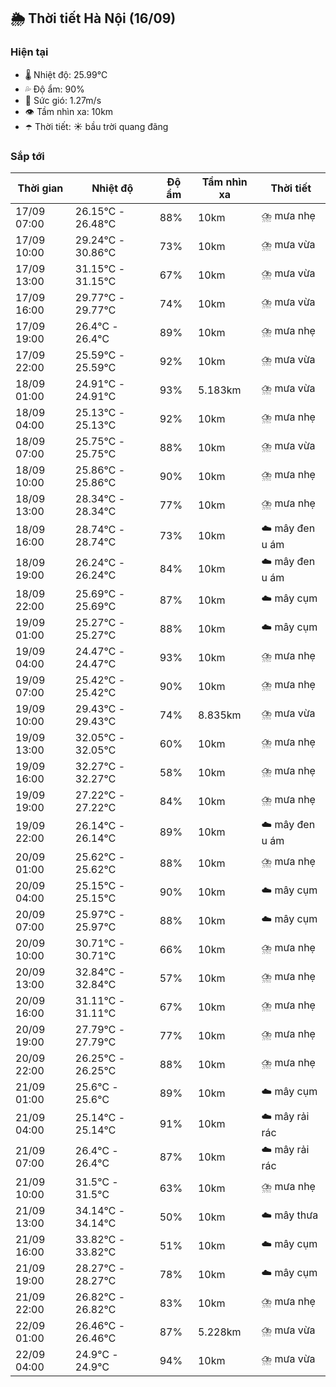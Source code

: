 ## 🌦️ Thời tiết Hà Nội (16/09)

### Hiện tại

- 🌡️ Nhiệt độ: 25.99℃
- 💦 Độ ẩm: 90%
- 💨 Sức gió: 1.27m/s
- 👁️ Tầm nhìn xa: 10km
- ☂️ Thời tiết: ☀️ bầu trời quang đãng

### Sắp tới

| Thời gian | Nhiệt độ | Độ ẩm | Tầm nhìn xa | Thời tiết |
| --- | --- | --- | --- | --- |
| 17/09 07:00 | 26.15℃ - 26.48℃ | 88% | 10km | ⛈️ mưa nhẹ |
| 17/09 10:00 | 29.24℃ - 30.86℃ | 73% | 10km | ⛈️ mưa vừa |
| 17/09 13:00 | 31.15℃ - 31.15℃ | 67% | 10km | ⛈️ mưa vừa |
| 17/09 16:00 | 29.77℃ - 29.77℃ | 74% | 10km | ⛈️ mưa vừa |
| 17/09 19:00 | 26.4℃ - 26.4℃ | 89% | 10km | ⛈️ mưa nhẹ |
| 17/09 22:00 | 25.59℃ - 25.59℃ | 92% | 10km | ⛈️ mưa vừa |
| 18/09 01:00 | 24.91℃ - 24.91℃ | 93% | 5.183km | ⛈️ mưa vừa |
| 18/09 04:00 | 25.13℃ - 25.13℃ | 92% | 10km | ⛈️ mưa nhẹ |
| 18/09 07:00 | 25.75℃ - 25.75℃ | 88% | 10km | ⛈️ mưa vừa |
| 18/09 10:00 | 25.86℃ - 25.86℃ | 90% | 10km | ⛈️ mưa nhẹ |
| 18/09 13:00 | 28.34℃ - 28.34℃ | 77% | 10km | ⛈️ mưa nhẹ |
| 18/09 16:00 | 28.74℃ - 28.74℃ | 73% | 10km | ☁️ mây đen u ám |
| 18/09 19:00 | 26.24℃ - 26.24℃ | 84% | 10km | ☁️ mây đen u ám |
| 18/09 22:00 | 25.69℃ - 25.69℃ | 87% | 10km | ☁️ mây cụm |
| 19/09 01:00 | 25.27℃ - 25.27℃ | 88% | 10km | ☁️ mây cụm |
| 19/09 04:00 | 24.47℃ - 24.47℃ | 93% | 10km | ⛈️ mưa nhẹ |
| 19/09 07:00 | 25.42℃ - 25.42℃ | 90% | 10km | ⛈️ mưa nhẹ |
| 19/09 10:00 | 29.43℃ - 29.43℃ | 74% | 8.835km | ⛈️ mưa vừa |
| 19/09 13:00 | 32.05℃ - 32.05℃ | 60% | 10km | ⛈️ mưa nhẹ |
| 19/09 16:00 | 32.27℃ - 32.27℃ | 58% | 10km | ⛈️ mưa nhẹ |
| 19/09 19:00 | 27.22℃ - 27.22℃ | 84% | 10km | ⛈️ mưa nhẹ |
| 19/09 22:00 | 26.14℃ - 26.14℃ | 89% | 10km | ☁️ mây đen u ám |
| 20/09 01:00 | 25.62℃ - 25.62℃ | 88% | 10km | ⛈️ mưa nhẹ |
| 20/09 04:00 | 25.15℃ - 25.15℃ | 90% | 10km | ☁️ mây cụm |
| 20/09 07:00 | 25.97℃ - 25.97℃ | 88% | 10km | ☁️ mây cụm |
| 20/09 10:00 | 30.71℃ - 30.71℃ | 66% | 10km | ⛈️ mưa nhẹ |
| 20/09 13:00 | 32.84℃ - 32.84℃ | 57% | 10km | ⛈️ mưa nhẹ |
| 20/09 16:00 | 31.11℃ - 31.11℃ | 67% | 10km | ⛈️ mưa nhẹ |
| 20/09 19:00 | 27.79℃ - 27.79℃ | 77% | 10km | ⛈️ mưa nhẹ |
| 20/09 22:00 | 26.25℃ - 26.25℃ | 88% | 10km | ⛈️ mưa nhẹ |
| 21/09 01:00 | 25.6℃ - 25.6℃ | 89% | 10km | ☁️ mây cụm |
| 21/09 04:00 | 25.14℃ - 25.14℃ | 91% | 10km | ☁️ mây rải rác |
| 21/09 07:00 | 26.4℃ - 26.4℃ | 87% | 10km | ☁️ mây rải rác |
| 21/09 10:00 | 31.5℃ - 31.5℃ | 63% | 10km | ⛈️ mưa nhẹ |
| 21/09 13:00 | 34.14℃ - 34.14℃ | 50% | 10km | ☁️ mây thưa |
| 21/09 16:00 | 33.82℃ - 33.82℃ | 51% | 10km | ☁️ mây cụm |
| 21/09 19:00 | 28.27℃ - 28.27℃ | 78% | 10km | ☁️ mây cụm |
| 21/09 22:00 | 26.82℃ - 26.82℃ | 83% | 10km | ⛈️ mưa nhẹ |
| 22/09 01:00 | 26.46℃ - 26.46℃ | 87% | 5.228km | ⛈️ mưa vừa |
| 22/09 04:00 | 24.9℃ - 24.9℃ | 94% | 10km | ⛈️ mưa vừa |
